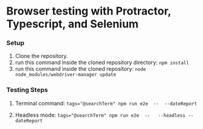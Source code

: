 # Browser testing with Protractor, Typescript, and Selenium

### Setup
1.  Clone the repository.
2. run this command inside the cloned repository directory: `npm install`
4. run this command inside the cloned repository: `node node_modules/webdriver-manager update`


### Testing Steps
1. Terminal command: `tags="@searchTerm" npm run e2e  --  --dateReport`

2. Headless mode: `tags="@searchTerm" npm run e2e  --   --headless --dateReport`
